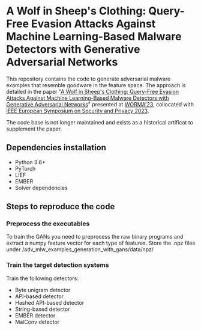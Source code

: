 # A Wolf in Sheep's Clothing: Query-Free Evasion Attacks Against Machine Learning-Based Malware Detectors with Generative Adversarial Networks

This repository contains the code to generate adversarial malware examples that resemble goodware in the feature space. 
The approach is detailed in the paper "[A Wolf in Sheep's Clothing: Query-Free Evasion Attacks Against Machine Learning-Based Malware Detectors with Generative Adversarial Networks](https://arxiv.org/abs/2306.09925)" presented at [WORMA'23](https://worma.gitlab.io/2023/), collocated with [IEEE European Symposium on Security and Privacy 2023](https://eurosp2023.ieee-security.org/).

The code base is not longer maintained and exists as a historical artificat to supplement the paper.

## Dependencies installation

* Python 3.6+
* PyTorch
* LIEF
* EMBER
* Solver dependencies

## Steps to reproduce the code

### Preprocess the executables
To train the GANs you need to preprocess the raw binary programs and extract a numpy feature vector for each type of features. Store the .npz files under /adv_mlw_examples_generation_with_gans/data/npz/ 

### Train the target detection systems
Train the following detectors:
* Byte unigram detector
* API-based detector
* Hashed API-based detector
* String-based detector
* EMBER detector
* MalConv detector



